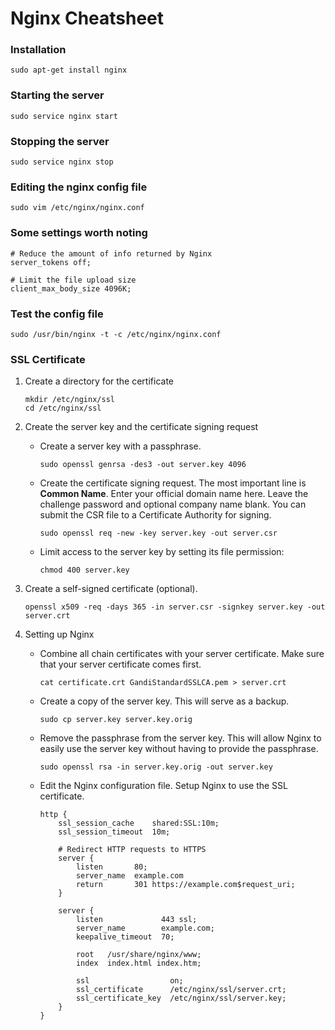 Nginx Cheatsheet
================

### Installation
`sudo apt-get install nginx`

### Starting the server
`sudo service nginx start`

### Stopping the server
`sudo service nginx stop`

### Editing the nginx config file
`sudo vim /etc/nginx/nginx.conf`

### Some settings worth noting
    # Reduce the amount of info returned by Nginx
    server_tokens off;

    # Limit the file upload size
    client_max_body_size 4096K;

### Test the config file
`sudo /usr/bin/nginx -t -c /etc/nginx/nginx.conf`

### SSL Certificate

1.  Create a directory for the certificate

        mkdir /etc/nginx/ssl
        cd /etc/nginx/ssl

2.  Create the server key and the certificate signing request

    *   Create a server key with a passphrase.

        `sudo openssl genrsa -des3 -out server.key 4096`

    *   Create the certificate signing request. The most important line is **Common Name**. Enter your official domain name here. Leave the challenge password and optional company name blank. You can submit the CSR file to a Certificate Authority for signing.

        `sudo openssl req -new -key server.key -out server.csr`

    *   Limit access to the server key by setting its file permission:

        `chmod 400 server.key`

3.  Create a self-signed certificate (optional).

    `openssl x509 -req -days 365 -in server.csr -signkey server.key -out server.crt`

4.  Setting up Nginx
    
    *   Combine all chain certificates with your server certificate. Make sure that your server certificate comes first.

            cat certificate.crt GandiStandardSSLCA.pem > server.crt

    *   Create a copy of the server key. This will serve as a backup.

        `sudo cp server.key server.key.orig`

    *   Remove the passphrase from the server key. This will allow Nginx to easily use the server key without having to provide the passphrase.

        `sudo openssl rsa -in server.key.orig -out server.key`

    *   Edit the Nginx configuration file. Setup Nginx to use the SSL certificate.

            http {
                ssl_session_cache    shared:SSL:10m;
                ssl_session_timeout  10m;

                # Redirect HTTP requests to HTTPS
                server {
                    listen       80;
                    server_name  example.com
                    return       301 https://example.com$request_uri;
                }

                server {
                    listen             443 ssl;
                    server_name        example.com;
                    keepalive_timeout  70;

                    root   /usr/share/nginx/www;
                    index  index.html index.htm;

                    ssl                  on;
                    ssl_certificate      /etc/nginx/ssl/server.crt;
                    ssl_certificate_key  /etc/nginx/ssl/server.key;
                }
            }
